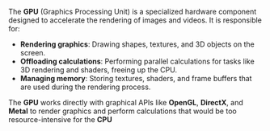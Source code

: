 The **GPU** (Graphics Processing Unit) is a specialized hardware component designed to accelerate the rendering of images and videos. It is responsible for:

- **Rendering graphics**: Drawing shapes, textures, and 3D objects on the screen.
- **Offloading calculations**: Performing parallel calculations for tasks like 3D rendering and shaders, freeing up the CPU.
- **Managing memory**: Storing textures, shaders, and frame buffers that are used during the rendering process.

The **GPU** works directly with graphical APIs like **OpenGL**, **DirectX**, and **Metal** to render graphics and perform calculations that would be too resource-intensive for the **CPU**